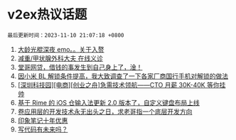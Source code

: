 # v2ex热议话题

`最后更新时间：2023-11-10 21:07:18 +0800`

1. [大龄光棍深夜 emo。。关于入赘](https://www.v2ex.com/t/990465)
1. [减重/甲状腺外科大夫 在线义诊](https://www.v2ex.com/t/990415)
1. [堂哥网贷，借钱的事发生到自己身上了，淦！](https://www.v2ex.com/t/990451)
1. [因小米 BL 解锁条件提高，我大致调查了一下各家厂商国行手机对解锁的做法](https://www.v2ex.com/t/990560)
1. [[深圳科技园][电商][创业之舟]急需技术领航——CTO 月薪 30K-40K 等你挂帅](https://www.v2ex.com/t/990610)
1. [基于 Rime 的 iOS 仓输入法更新 2.0 版本了，自定义键盘布局上线](https://www.v2ex.com/t/990492)
1. [卷应用层的开发技术永无出头之日，求老哥指一个底层开发方向](https://www.v2ex.com/t/990483)
1. [印象笔记十年优惠](https://www.v2ex.com/t/990507)
1. [写代码有未来吗？](https://www.v2ex.com/t/990568)

